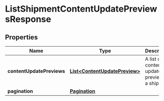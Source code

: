 # ListShipmentContentUpdatePreviewsResponse

## Properties
Name | Type | Description | Notes
------------ | ------------- | ------------- | -------------
**contentUpdatePreviews** | [**List&lt;ContentUpdatePreview&gt;**](ContentUpdatePreview.md) | A list of content update previews in a shipment. | 
**pagination** | [**Pagination**](Pagination.md) |  |  [optional]
